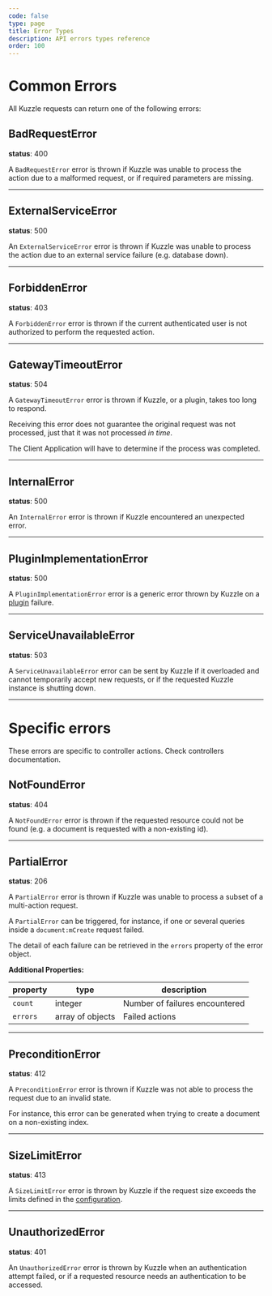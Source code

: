 ```yaml
---
code: false
type: page
title: Error Types
description: API errors types reference
order: 100
---
```


# Common Errors

All Kuzzle requests can return one of the following errors:

## BadRequestError


**status**: 400

A `BadRequestError` error is thrown if Kuzzle was unable to process the action due to a malformed request, or if required parameters are missing.

---

## ExternalServiceError



**status**: 500

An `ExternalServiceError` error is thrown if Kuzzle was unable to process the action due to an external service failure (e.g. database down).

---

## ForbiddenError



**status**: 403

A `ForbiddenError` error is thrown if the current authenticated user is not authorized to perform the requested action.

---

## GatewayTimeoutError



**status**: 504

A `GatewayTimeoutError` error is thrown if Kuzzle, or a plugin, takes too long to respond.

Receiving this error does not guarantee the original request was not processed, just that it was not processed _in time_.

The Client Application will have to determine if the process was completed.

---

## InternalError



**status**: 500

An `InternalError` error is thrown if Kuzzle encountered an unexpected error.

---

## PluginImplementationError



**status**: 500

A `PluginImplementationError` error is a generic error thrown by Kuzzle on a [plugin](/core/2/plugins) failure.

---

## ServiceUnavailableError



**status**: 503

A `ServiceUnavailableError` error can be sent by Kuzzle if it overloaded and cannot temporarily accept new requests, or if the requested Kuzzle instance is shutting down.

---

# Specific errors

These errors are specific to controller actions.
Check controllers documentation.

## NotFoundError



**status**: 404

A `NotFoundError` error is thrown if the requested resource could not be found (e.g. a document is requested with a non-existing id).

---

## PartialError



**status**: 206

A `PartialError` error is thrown if Kuzzle was unable to process a subset of a multi-action request.

A `PartialError` can be triggered, for instance, if one or several queries inside a `document:mCreate` request failed.

The detail of each failure can be retrieved in the `errors` property of the error object.

**Additional Properties:**

| property | type             | description                    |
| -------- | ---------------- | ------------------------------ |
| `count`  | integer          | Number of failures encountered |
| `errors` | array of objects | Failed actions                 |

---

## PreconditionError



**status**: 412

A `PreconditionError` error is thrown if Kuzzle was not able to process the request due to an invalid state.

For instance, this error can be generated when trying to create a document on a non-existing index.

---

## SizeLimitError



**status**: 413

A `SizeLimitError` error is thrown by Kuzzle if the request size exceeds the limits defined in the [configuration](/core/2/guides/advanced/8-configuration).

---

## UnauthorizedError



**status**: 401

An `UnauthorizedError` error is thrown by Kuzzle when an authentication attempt failed, or if a requested resource needs an authentication to be accessed.

